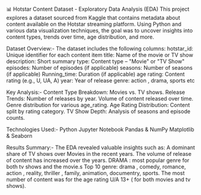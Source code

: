 📊 Hotstar Content Dataset - Exploratory Data Analysis (EDA)
This project explores a dataset sourced from Kaggle that contains metadata about content available on the Hotstar streaming platform. Using Python and various data visualization techniques, the goal was to uncover insights into content types, trends over time, age distribution, and more.

Dataset Overview:-
The dataset includes the following columns:
hotstar_id: Unique identifier for each content item
title: Name of the movie or TV show
description: Short summary 
type: Content type – "Movie" or "TV Show"
episodes: Number of episodes (if applicable)
seasons: Number of seasons (if applicable)
Running_time: Duration (if applicable)
age rating: Content rating (e.g., U, UA, A)
year: Year of release
genre: action , drama, sports etc

Key Analysis:-
Content Type Breakdown: Movies vs. TV shows.
Release Trends: Number of releases by year.
Volume of content released over time.
Genre distribution for various age_rating.
Age Rating Distribution: Content split by rating category.
TV Show Depth: Analysis of seasons and episode counts.

Technologies Used:-
Python
Jupyter Notebook
Pandas & NumPy
Matplotlib & Seaborn

Results Summary:-
The EDA revealed valuable insights such as:
A dominant share of TV shows over Movies in the recent years.
The volume of release of content has increased over the  years.
DRAMA : most popular genre for both tv shows and the movie.s
Top 10 genre: drama , comedy, romance, action , reality,  thriller , family, animation, documentry, sports.
The most number of content was for the age rating U/A 13+ ( for both movies and tv shows).
